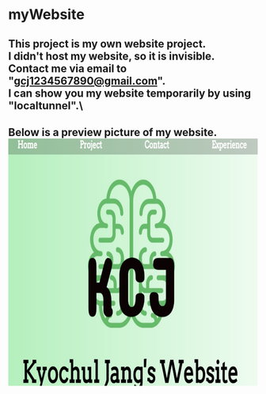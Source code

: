 # myWebsite
This project is my own website project.\
I didn't host my website, so it is invisible.\
Contact me via email to "gcj1234567890@gmail.com".\
I can show you my website temporarily by using "localtunnel".\
---
Below is a preview picture of my website.\
<img src='https://github.com/OfficerChul/myWebsite/blob/main/website/public/images/website_project.jpg' width="600px" height="500px" />
---
